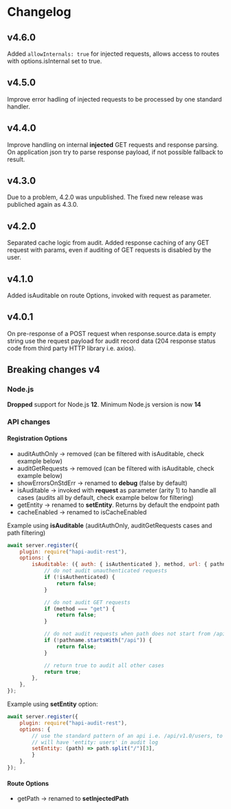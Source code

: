 # Changelog

## v4.6.0

Added `allowInternals: true` for injected requests, allows access to routes with options.isInternal set to true.

## v4.5.0

Improve error hadling of injected requests to be processed by one standard handler.

## v4.4.0

Improve handling on internal **injected** GET requests and response parsing. On application json try to parse response payload, if not possible fallback to result.

## v4.3.0

Due to a problem, 4.2.0 was unpublished. The fixed new release was publiched again as 4.3.0.

## v4.2.0

Separated cache logic from audit. Added response caching of any GET request with params, even if auditing of GET requests is disabled by the user.

## v4.1.0

Added isAuditable on route Options, invoked with request as parameter.

## v4.0.1

On pre-response of a POST request when response.source.data is empty string use the request payload for audit record data (204 response status code from third party HTTP library i.e. axios).

## Breaking changes v4

### Node.js

**Dropped** support for Node.js **12**. Minimum Node.js version is now **14**

### API changes

#### Registration Options

-   auditAuthOnly -> removed (can be filtered with isAuditable, check example below)
-   auditGetRequests -> removed (can be filtered with isAuditable, check example below)
-   showErrorsOnStdErr -> renamed to **debug** (false by default)
-   isAuditable -> invoked with **request** as parameter (arity 1) to handle all cases (audits all by default, check example below for filtering)
-   getEntity -> renamed to **setEntity**. Returns by default the endpoint path
-   cacheEnabled -> renamed to isCacheEnabled

Example using **isAuditable** (auditAuthOnly, auditGetRequests cases and path filtering)

```js
await server.register({
    plugin: require("hapi-audit-rest"),
    options: {
        isAuditable: ({ auth: { isAuthenticated }, method, url: { pathname } }) => {
            // do not audit unauthenticated requests
            if (!isAuthenticated) {
                return false;
            }

            // do not audit GET requests
            if (method === "get") {
                return false;
            }

            // do not audit requests when path does not start from /api
            if (!pathname.startsWith("/api")) {
                return false;
            }

            // return true to audit all other cases
            return true;
        },
    },
});
```

Example using **setEntity** option:

```js
await server.register({
    plugin: require("hapi-audit-rest"),
    options: {
        // use the standard pattern of an api i.e. /api/v1.0/users, to refine the entity name
        // will have 'entity: users' in audit log
        setEntity: (path) => path.split("/")[3],
        }
    },
});
```

#### Route Options

-   getPath -> renamed to **setInjectedPath**
